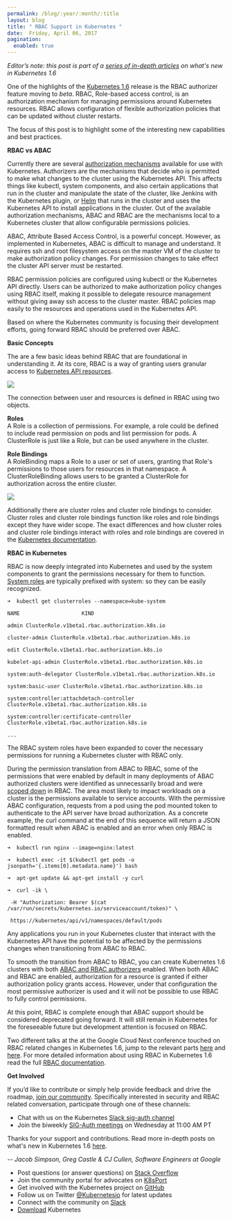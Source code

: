 ```yaml
---
permalink: /blog/:year/:month/:title
layout: blog
title: " RBAC Support in Kubernetes "
date:  Friday, April 06, 2017
pagination:
  enabled: true
---
```

_Editor’s note: this post is part of a [series of in-depth articles](http://blog.kubernetes.io/2017/03/five-days-of-kubernetes-1.6.html) on what's new in Kubernetes 1.6_  


One of the highlights of the [Kubernetes 1.6](http://blog.kubernetes.io/2017/03/kubernetes-1.6-multi-user-multi-workloads-at-scale.html) release is the RBAC authorizer feature moving to _beta_. RBAC, Role-based access control, is an authorization mechanism for managing permissions around Kubernetes resources. RBAC allows configuration of flexible authorization policies that can be updated without cluster restarts.  

The focus of this post is to highlight some of the interesting new capabilities and best practices.  

**RBAC vs ABAC**  

Currently there are several [authorization mechanisms](https://kubernetes.io/docs/admin/authorization/) available for use with Kubernetes. Authorizers are the mechanisms that decide who is permitted to make what changes to the cluster using the Kubernetes API. This affects things like kubectl, system components, and also certain applications that run in the cluster and manipulate the state of the cluster, like Jenkins with the Kubernetes plugin, or [Helm](https://github.com/kubernetes/helm) that runs in the cluster and uses the Kubernetes API to install applications in the cluster. Out of the available authorization mechanisms, ABAC and RBAC are the mechanisms local to a Kubernetes cluster that allow configurable permissions policies.  

ABAC, Attribute Based Access Control, is a powerful concept. However, as implemented in Kubernetes, ABAC is difficult to manage and understand. It requires ssh and root filesystem access on the master VM of the cluster to make authorization policy changes. For permission changes to take effect the cluster API server must be restarted.  

RBAC permission policies are configured using kubectl or the Kubernetes API directly. Users can be authorized to make authorization policy changes using RBAC itself, making it possible to delegate resource management without giving away ssh access to the cluster master. RBAC policies map easily to the resources and operations used in the Kubernetes API.  

Based on where the Kubernetes community is focusing their development efforts, going forward RBAC should be preferred over ABAC.  

**Basic Concepts**  

The are a few basic ideas behind RBAC that are foundational in understanding it. At its core, RBAC is a way of granting users granular access to [Kubernetes API resources](https://kubernetes.io/docs/api-reference/v1.6/).  


[![](https://1.bp.blogspot.com/-v6KLs1tT_xI/WOa0anGP4sI/AAAAAAAABBo/KIgYfp8PjusuykUVTfgu9-2uKj_wXo4lwCLcB/s400/rbac1.png)](https://1.bp.blogspot.com/-v6KLs1tT_xI/WOa0anGP4sI/AAAAAAAABBo/KIgYfp8PjusuykUVTfgu9-2uKj_wXo4lwCLcB/s1600/rbac1.png)



The connection between user and resources is defined in RBAC using two objects.  

**Roles**  
A Role is a collection of permissions. For example, a role could be defined to include read permission on pods and list permission for pods. A ClusterRole is just like a Role, but can be used anywhere in the cluster.  

**Role Bindings**  
A RoleBinding maps a Role to a user or set of users, granting that Role's permissions to those users for resources in that namespace. A ClusterRoleBinding allows users to be granted a ClusterRole for authorization across the entire cluster.  


[![](https://1.bp.blogspot.com/-ixDe91-cnqw/WOa0auxC0mI/AAAAAAAABBs/4LxVsr6shEgTYqUapt5QPISUeuTuztVwwCEw/s640/rbac2.png)](https://1.bp.blogspot.com/-ixDe91-cnqw/WOa0auxC0mI/AAAAAAAABBs/4LxVsr6shEgTYqUapt5QPISUeuTuztVwwCEw/s1600/rbac2.png)  


Additionally there are cluster roles and cluster role bindings to consider. Cluster roles and cluster role bindings function like roles and role bindings except they have wider scope. The exact differences and how cluster roles and cluster role bindings interact with roles and role bindings are covered in the [Kubernetes documentation](https://kubernetes.io/docs/admin/authorization/rbac/#rolebinding-and-clusterrolebinding).  

**RBAC in Kubernetes**  

RBAC is now deeply integrated into Kubernetes and used by the system components to grant the permissions necessary for them to function. [System roles](https://kubernetes.io/docs/admin/authorization/rbac/#default-roles-and-role-bindings) are typically prefixed with system: so they can be easily recognized.  


 ```
➜  kubectl get clusterroles --namespace=kube-system

NAME                    KIND

admin ClusterRole.v1beta1.rbac.authorization.k8s.io

cluster-admin ClusterRole.v1beta1.rbac.authorization.k8s.io

edit ClusterRole.v1beta1.rbac.authorization.k8s.io

kubelet-api-admin ClusterRole.v1beta1.rbac.authorization.k8s.io

system:auth-delegator ClusterRole.v1beta1.rbac.authorization.k8s.io

system:basic-user ClusterRole.v1beta1.rbac.authorization.k8s.io

system:controller:attachdetach-controller ClusterRole.v1beta1.rbac.authorization.k8s.io

system:controller:certificate-controller ClusterRole.v1beta1.rbac.authorization.k8s.io

...
  ```


The RBAC system roles have been expanded to cover the necessary permissions for running a Kubernetes cluster with RBAC only.  

During the permission translation from ABAC to RBAC, some of the permissions that were enabled by default in many deployments of ABAC authorized clusters were identified as unnecessarily broad and were [scoped down](https://kubernetes.io/docs/admin/authorization/rbac/#upgrading-from-15) in RBAC. The area most likely to impact workloads on a cluster is the permissions available to service accounts. With the permissive ABAC configuration, requests from a pod using the pod mounted token to authenticate to the API server have broad authorization. As a concrete example, the curl command at the end of this sequence will return a JSON formatted result when ABAC is enabled and an error when only RBAC is enabled.  


 ```
➜  kubectl run nginx --image=nginx:latest

➜  kubectl exec -it $(kubectl get pods -o jsonpath='{.items[0].metadata.name}') bash

➜  apt-get update && apt-get install -y curl

➜  curl -ik \

  -H "Authorization: Bearer $(cat /var/run/secrets/kubernetes.io/serviceaccount/token)" \

  https://kubernetes/api/v1/namespaces/default/pods
  ```


Any applications you run in your Kubernetes cluster that interact with the Kubernetes API have the potential to be affected by the permissions changes when transitioning from ABAC to RBAC.  

To smooth the transition from ABAC to RBAC, you can create Kubernetes 1.6 clusters with both [ABAC and RBAC authorizers](https://kubernetes.io/docs/admin/authorization/rbac/#parallel-authorizers) enabled. When both ABAC and RBAC are enabled, authorization for a resource is granted if either authorization policy grants access. However, under that configuration the most permissive authorizer is used and it will not be possible to use RBAC to fully control permissions.  

At this point, RBAC is complete enough that ABAC support should be considered deprecated going forward. It will still remain in Kubernetes for the foreseeable future but development attention is focused on RBAC.  



Two different talks at the at the Google Cloud Next conference touched on RBAC related changes in Kubernetes 1.6, jump to the relevant parts [here](https://www.youtube.com/watch?v=Cd4JU7qzYbE#t=8m01s) and [here](https://www.youtube.com/watch?v=18P7cFc6nTU#t=41m06s). For more detailed information about using RBAC in Kubernetes 1.6 read the full [RBAC documentation](https://kubernetes.io/docs/admin/authorization/rbac/).


**Get Involved**  

If you’d like to contribute or simply help provide feedback and drive the roadmap, [join our community](https://github.com/kubernetes/community#kubernetes-community). Specifically interested in security and RBAC related conversation, participate through one of these channels:  

- Chat with us on the Kubernetes [Slack sig-auth channel](https://kubernetes.slack.com/messages/sig-auth/)
- Join the biweekly [SIG-Auth meetings](https://github.com/kubernetes/community/blob/master/sig-auth/README.md) on Wednesday at 11:00 AM PT

Thanks for your support and contributions. Read more in-depth posts on what's new in Kubernetes 1.6 [here](http://blog.kubernetes.io/2017/03/five-days-of-kubernetes-1.6.html).





_-- Jacob Simpson, Greg Castle & CJ Cullen, Software Engineers at Google_





- Post questions (or answer questions) on [Stack Overflow](http://stackoverflow.com/questions/tagged/kubernetes)
- Join the community portal for advocates on [K8sPort](http://k8sport.org/)
- Get involved with the Kubernetes project on [GitHub](https://github.com/kubernetes/kubernetes)
- Follow us on Twitter [@Kubernetesio](https://twitter.com/kubernetesio) for latest updates
- Connect with the community on [Slack](http://slack.k8s.io/)
- [Download](http://get.k8s.io/) Kubernetes
